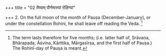 +++
title = "02 तैष्याम् पौर्णमास्यां रोहिण्यां"

+++
2. On the full moon of the month of Pauṣa (December-January), or under the constellation Rohini, he shall leave off reading the Veda. [^2] 


[^2]:  The term lasts therefore for five months; (i.e. latter half of, Srāvaṇa, Bhārapada, Āśvina, Kārttika, Mārgasīrṣa, and the first half of Pauṣa.) The Rohinī-day of Pauṣa is meant.
